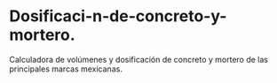 # Dosificaci-n-de-concreto-y-mortero.
Calculadora de volúmenes y dosificación de concreto y mortero de las principales marcas mexicanas.
